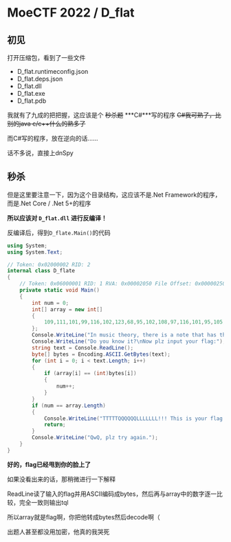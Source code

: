 # MoeCTF 2022 / D_flat

## 初见

打开压缩包，看到了一些文件

- D_flat.runtimeconfig.json
- D_flat.deps.json
- D_flat.dll
- D_flat.exe
- D_flat.pdb

我就有了九成的把把握，这应该是个 ~~秒杀题~~ ***C#***写的程序 ~~C#我可熟了，比别的java c/c++什么的熟多了~~

而C#写的程序，放在逆向的话......

话不多说，直接上dnSpy

## 秒杀

但是这里要注意一下，因为这个目录结构，这应该不是.Net Framework的程序，而是.Net Core / .Net 5+的程序

**所以应该对 `D_flat.dll` 进行反编译！**

反编译后，得到`D_flate.Main()`的代码

```C#
using System;
using System.Text;

// Token: 0x02000002 RID: 2
internal class D_flate
{
	// Token: 0x06000001 RID: 1 RVA: 0x00002050 File Offset: 0x00000250
	private static void Main()
	{
		int num = 0;
		int[] array = new int[]
		{
			109,111,101,99,116,102,123,68,95,102,108,97,116,101,95,105,115,95,67,95,115,104,97,114,112,33,125
		};
		Console.WriteLine("In music theory, there is a note that has the same pitch as D flat.");
		Console.WriteLine("Do you know it?\nNow plz input your flag:");
		string text = Console.ReadLine();
		byte[] bytes = Encoding.ASCII.GetBytes(text);
		for (int i = 0; i < text.Length; i++)
		{
			if (array[i] == (int)bytes[i])
			{
				num++;
			}
		}
		if (num == array.Length)
		{
			Console.WriteLine("TTTTTQQQQQQLLLLLLL!!! This is your flag!");
			return;
		}
		Console.WriteLine("QwQ, plz try again.");
	}
}
```

**好的，flag已经甩到你的脸上了**

如果没看出来的话，那稍微进行一下解释

ReadLine读了输入的flag并用ASCII编码成bytes，然后再与array中的数字逐一比较，完全一致则输出tql

所以array就是flag啊，你把他转成bytes然后decode啊（

出题人甚至都没用加密，他真的我哭死